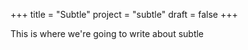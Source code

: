 +++
title = "Subtle"
project = "subtle"
draft = false
+++


This is where we're going to write about subtle